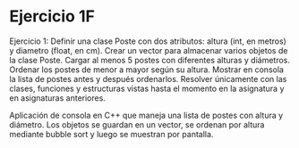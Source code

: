 # Ejercicio 1F

Ejercicio 1:
Definir una clase Poste con dos atributos: altura (int, en metros) y diametro (float, en cm).
Crear un vector para almacenar varios objetos de la clase Poste.
Cargar al menos 5 postes con diferentes alturas y diámetros.
Ordenar los postes de menor a mayor según su altura.
Mostrar en consola la lista de postes antes y después ordenarlos.
Resolver únicamente con las clases, funciones y estructuras vistas hasta el momento en la asignatura y en asignaturas anteriores.

Aplicación de consola en C++ que maneja una lista de postes con altura y diámetro. Los objetos se guardan en un vector, se ordenan por altura mediante bubble sort y luego se muestran por pantalla.
